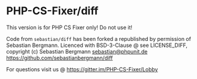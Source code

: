 # PHP-CS-Fixer/diff

This version is for PHP CS Fixer only! Do not use it!

Code from `sebastian/diff` has been forked a republished by permission of Sebastian Bergmann.
Licenced with BSD-3-Clause @ see LICENSE_DIFF, copyright (c) Sebastian Bergmann <sebastian@phpunit.de>
https://github.com/sebastianbergmann/diff

For questions visit us @ https://gitter.im/PHP-CS-Fixer/Lobby
